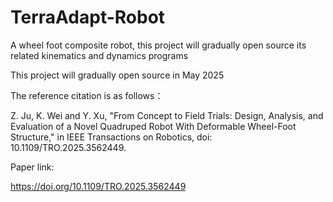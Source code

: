 # TerraAdapt-Robot

A wheel foot composite robot, this project will gradually open source its related kinematics and dynamics programs

This project will gradually open source in May 2025

The reference citation is as follows：

Z. Ju, K. Wei and Y. Xu, "From Concept to Field Trials: Design, Analysis, and Evaluation of a Novel Quadruped Robot With Deformable Wheel-Foot Structure," in IEEE Transactions on Robotics, doi: 10.1109/TRO.2025.3562449.

Paper link:

https://doi.org/10.1109/TRO.2025.3562449
